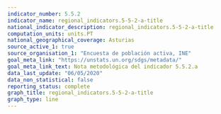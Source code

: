```yaml
---
indicator_number: 5.5.2
indicator_name: regional_indicators.5-5-2-a-title
national_indicator_description: regional_indicators.5-5-2-a-title
computation_units: units.PT
national_geographical_coverage: Asturias
source_active_1: true
source_organisation_1: "Encuesta de población activa, INE"
goal_meta_link: "https://unstats.un.org/sdgs/metadata/"
goal_meta_link_text: Nota metodológica del indicador 5.5.2.a
data_last_update: "06/05/2020"
data_non_statistical: false
reporting_status: complete
graph_title: regional_indicators.5-5-2-a-title
graph_type: line
---
```

